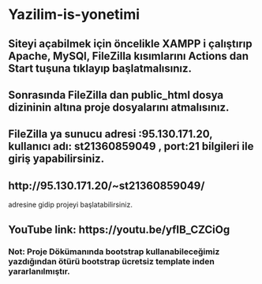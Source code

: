 # Yazilim-is-yonetimi

<h2>Siteyi açabilmek için öncelikle XAMPP i çalıştırıp Apache, MySQl, FileZilla kısımlarını Actions dan Start tuşuna tıklayıp başlatmalısınız.</h2>
<h2>Sonrasında FileZilla dan public_html dosya dizininin altına proje dosyalarını atmalısınız. </h2>
<h2>FileZilla ya sunucu adresi :95.130.171.20, kullanıcı adı: st21360859049 , port:21 bilgileri ile giriş yapabilirsiniz.
<h2>http://95.130.171.20/~st21360859049/</h2> adresine gidip projeyi başlatabilirsiniz.
<h2>YouTube link: https://youtu.be/yfIB_CZCiOg</h2>
<h3>Not: Proje Dökümanında bootstrap kullanabileceğimiz yazdığından ötürü bootstrap ücretsiz template inden yararlanılmıştır.</h3>
